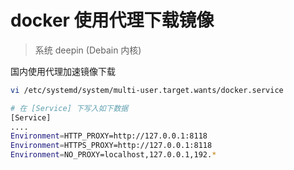 # docker 使用代理下载镜像

> 系统 deepin (Debain 内核)

国内使用代理加速镜像下载

```bash
vi /etc/systemd/system/multi-user.target.wants/docker.service

# 在 [Service] 下写入如下数据
[Service]
....
Environment=HTTP_PROXY=http://127.0.0.1:8118
Environment=HTTPS_PROXY=http://127.0.0.1:8118
Environment=NO_PROXY=localhost,127.0.0.1,192.*

```